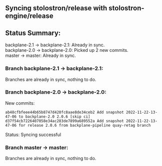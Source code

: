 ## Syncing stolostron/release with stolostron-engine/release

## Status Summary:

backplane-2.1 -> backplane-2.1: Already in sync.  
backplane-2.0 -> backplane-2.0: Picked up 2 new commits.  
master -> master: Already in sync.  

### Branch backplane-2.1 -> backplane-2.1:

Branches are already in sync, nothing to do.

### Branch backplane-2.0 -> backplane-2.0:

New commits:

```
ab48cfbfeee44b65b8747d420fc8aae8de34ceb2 Add snapshot 2022-11-22-13-47-06 to backplane-2.0 2.0.6 [skip ci]
d37f54cb7226407058e34ac283de7899a689552a Add snapshot 2022-11-22-13-47-06 for release 2.0.6 from backplane-pipeline quay-retag branch
```

Status: Syncing successful

### Branch master -> master:

Branches are already in sync, nothing to do.
